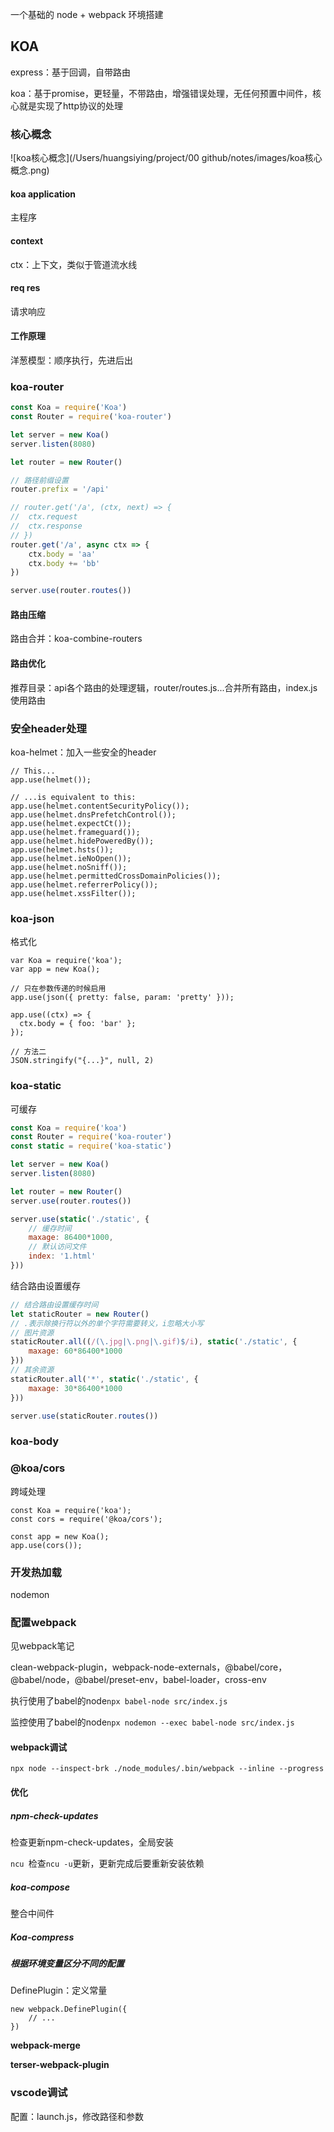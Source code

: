 一个基础的 node + webpack 环境搭建

## KOA

express：基于回调，自带路由

koa：基于promise，更轻量，不带路由，增强错误处理，无任何预置中间件，核心就是实现了http协议的处理

### 核心概念

![koa核心概念](/Users/huangsiying/project/00 github/notes/images/koa核心概念.png)

#### koa application

主程序

#### context

ctx：上下文，类似于管道流水线

#### req res

请求响应

#### 工作原理

洋葱模型：顺序执行，先进后出

### koa-router

```js
const Koa = require('Koa')
const Router = require('koa-router')

let server = new Koa()
server.listen(8080)

let router = new Router()

// 路径前缀设置
router.prefix = '/api'

// router.get('/a', (ctx, next) => {
// 	ctx.request
// 	ctx.response
// })
router.get('/a', async ctx => {
	ctx.body = 'aa'
	ctx.body += 'bb'
})

server.use(router.routes())
```

#### 路由压缩

路由合并：koa-combine-routers

#### 路由优化

推荐目录：api各个路由的处理逻辑，router/routes.js...合并所有路由，index.js使用路由

### 安全header处理

koa-helmet：加入一些安全的header

```
// This...
app.use(helmet());
 
// ...is equivalent to this:
app.use(helmet.contentSecurityPolicy());
app.use(helmet.dnsPrefetchControl());
app.use(helmet.expectCt());
app.use(helmet.frameguard());
app.use(helmet.hidePoweredBy());
app.use(helmet.hsts());
app.use(helmet.ieNoOpen());
app.use(helmet.noSniff());
app.use(helmet.permittedCrossDomainPolicies());
app.use(helmet.referrerPolicy());
app.use(helmet.xssFilter());
```

### koa-json

格式化

```
var Koa = require('koa');
var app = new Koa();
 
// 只在参数传递的时候启用
app.use(json({ pretty: false, param: 'pretty' }));
 
app.use((ctx) => {
  ctx.body = { foo: 'bar' };
});

// 方法二
JSON.stringify("{...}", null, 2)
```

### koa-static

可缓存

```js
const Koa = require('koa')
const Router = require('koa-router')
const static = require('koa-static')

let server = new Koa()
server.listen(8080)

let router = new Router()
server.use(router.routes())

server.use(static('./static', {
    // 缓存时间
    maxage: 86400*1000,
    // 默认访问文件
    index: '1.html'
}))
```

结合路由设置缓存

```js
// 结合路由设置缓存时间
let staticRouter = new Router()
// .表示除换行符以外的单个字符需要转义，i忽略大小写
// 图片资源
staticRouter.all((/(\.jpg|\.png|\.gif)$/i), static('./static', {
    maxage: 60*86400*1000
}))
// 其余资源
staticRouter.all('*', static('./static', {
    maxage: 30*86400*1000
}))

server.use(staticRouter.routes())
```

### koa-body

### @koa/cors

跨域处理

```
const Koa = require('koa');
const cors = require('@koa/cors');
 
const app = new Koa();
app.use(cors());
```

### 开发热加载

nodemon

### 配置webpack

见webpack笔记

clean-webpack-plugin，webpack-node-externals，@babel/core，@babel/node，@babel/preset-env，babel-loader，cross-env

执行使用了babel的node`npx babel-node src/index.js`

监控使用了babel的node`npx nodemon --exec babel-node src/index.js`

#### webpack调试

`npx node --inspect-brk ./node_modules/.bin/webpack --inline --progress`

#### 优化

##### npm-check-updates

检查更新npm-check-updates，全局安装

`ncu `检查`ncu -u`更新，更新完成后要重新安装依赖

##### koa-compose

整合中间件

##### Koa-compress

##### 根据环境变量区分不同的配置

DefinePlugin：定义常量

```
new webpack.DefinePlugin({
	// ...
})
```

**webpack-merge**

**terser-webpack-plugin**

### vscode调试

配置：launch.js，修改路径和参数